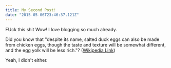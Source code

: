 ```yaml
---
title: My Second Post!
date: "2015-05-06T23:46:37.121Z"
---
```


FUck this shit
Wow! I love blogging so much already.

Did you know that "despite its name, salted duck eggs can also be made from
chicken eggs, though the taste and texture will be somewhat different, and the
egg yolk will be less rich."?
([Wikipedia Link](http://en.wikipedia.org/wiki/Salted_duck_egg))

Yeah, I didn't either.
